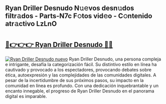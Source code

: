 ## Ryan Driller Desnudo N𝚞𝚎vos desn𝚞dos filtr𝚊dos - Parts-N7c F𝚘tos vid𝚎o - C𝚘ntenido atr𝚊ctivo LzLnO

# <h2><a href="http://mb9plf.tromn.icu/?c=Ryan+Driller+Desnudo">🔗👉👉👉 Ryan Driller Desnudo 🔗🔗</a></h2>

[![Ryan Driller Desnudo nuevo](https://i.imgur.com/pEAQMta.gif)](http://mb9plf.tromn.icu/?c=Ryan+Driller+Desnudo)
Ryan Driller Desnudo, una persona compleja e intrigante, desafía la categorización fácil. Su distintivo estilo en línea ha cautivado y provocado a los espectadores, provocando debates sobre ética, autoexpresión y las complejidades de las comunidades digitales. A pesar de la incertidumbre de sus próximos pasos, su impacto en la comunidad en línea es profundo. Con una dedicación inquebrantable y un encanto innegable, el progreso de Ryan Driller Desnudo en el panorama digital es imparable.
